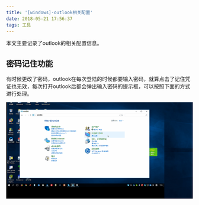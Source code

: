```yaml
---
title: '[windows]-outlook相关配置'
date: 2018-05-21 17:56:37
tags: 工具
---
```


本文主要记录了outlook的相关配置信息。

<!--more-->

## 密码记住功能

有时候更改了密码，outlook在每次登陆的时候都要输入密码，就算点击了记住凭证也无效，每次打开outlook后都会弹出输入密码的提示框，可以按照下面的方式进行处理。

![password](windows-outlook\windows-outlook-password.gif)

